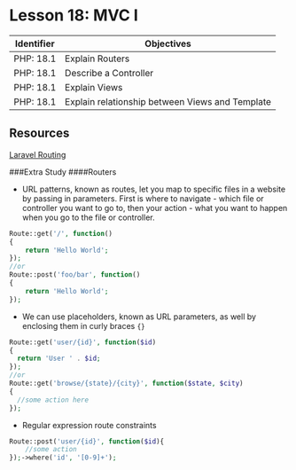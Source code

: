 # Lesson 18: MVC I

Identifier   | Objectives
-------------|------------
PHP: 18.1    | Explain Routers
PHP: 18.1    | Describe a Controller
PHP: 18.1    | Explain Views
PHP: 18.1    | Explain relationship between Views and Template

## Resources
[Laravel Routing](http://laravel.com/docs/4.2/routing)

###Extra Study
####Routers
- URL patterns, known as routes, let you map to specific files in a website by passing in parameters. First is where to navigate - which file or controller you want to go to, then your action - what you want to happen when you go to the file or controller. 
```php
Route::get('/', function()
{
    return 'Hello World';
});
//or
Route::post('foo/bar', function()
{   
    return 'Hello World';
});
```
- We can use placeholders, known as URL parameters, as well by enclosing them in curly braces `{}`
```php
Route::get('user/{id}', function($id)
{
  return 'User ' . $id;
});
//or
Route::get('browse/{state}/{city}', function($state, $city)
{
  //some action here
});
```
- Regular expression route constraints 
```php
Route::post('user/{id}', function($id){
    //some action
});->where('id', '[0-9]+');
```
